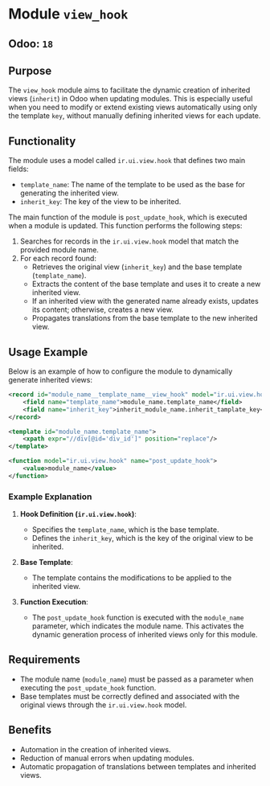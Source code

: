# Module `view_hook`
## Odoo: `18`

## Purpose

The `view_hook` module aims to facilitate the dynamic creation of inherited views (`inherit`) in Odoo when updating modules. This is especially useful when you need to modify or extend existing views automatically using only the template `key`, without manually defining inherited views for each update.

## Functionality

The module uses a model called `ir.ui.view.hook` that defines two main fields:

- `template_name`: The name of the template to be used as the base for generating the inherited view.
- `inherit_key`: The key of the view to be inherited.

The main function of the module is `post_update_hook`, which is executed when a module is updated. This function performs the following steps:

1. Searches for records in the `ir.ui.view.hook` model that match the provided module name.
2. For each record found:
   - Retrieves the original view (`inherit_key`) and the base template (`template_name`).
   - Extracts the content of the base template and uses it to create a new inherited view.
   - If an inherited view with the generated name already exists, updates its content; otherwise, creates a new view.
   - Propagates translations from the base template to the new inherited view.

## Usage Example

Below is an example of how to configure the module to dynamically generate inherited views:

```xml
<record id="module_name__template_name__view_hook" model="ir.ui.view.hook">
    <field name="template_name">module_name.template_name</field>
    <field name="inherit_key">inherit_module_name.inherit_tamplate_key</field>
</record>

<template id="module_name.template_name">
    <xpath expr="//div[@id='div_id']" position="replace"/>
</template>

<function model="ir.ui.view.hook" name="post_update_hook">
    <value>module_name</value>
</function>
```

### Example Explanation

1. **Hook Definition (`ir.ui.view.hook`)**:
   - Specifies the `template_name`, which is the base template.
   - Defines the `inherit_key`, which is the key of the original view to be inherited.

2. **Base Template**:
   - The template contains the modifications to be applied to the inherited view.

3. **Function Execution**:
   - The `post_update_hook` function is executed with the `module_name` parameter, which indicates the module name. This activates the dynamic generation process of inherited views only for this module.

## Requirements

- The module name (`module_name`) must be passed as a parameter when executing the `post_update_hook` function.
- Base templates must be correctly defined and associated with the original views through the `ir.ui.view.hook` model.

## Benefits

- Automation in the creation of inherited views.
- Reduction of manual errors when updating modules.
- Automatic propagation of translations between templates and inherited views.

